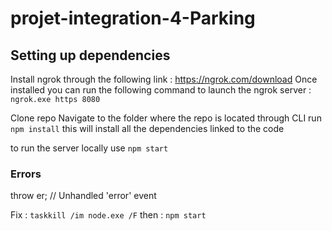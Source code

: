# projet-integration-4-Parking

## Setting up dependencies
Install ngrok through the following link : https://ngrok.com/download
Once installed you can run the following command to launch the ngrok server : ```ngrok.exe https 8080```

Clone repo
Navigate to the folder where the repo is located through CLI
run ```npm install``` this will install all the dependencies linked to the code

to run the server locally use ``` npm start ```

### Errors
throw er; // Unhandled 'error' event

Fix : ```taskkill /im node.exe /F```
then : ``` npm start ```
